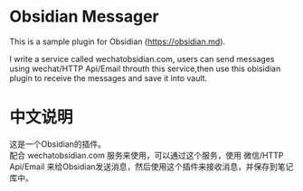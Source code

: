 # Obsidian Messager

This is a sample plugin for Obsidian (https://obsidian.md).

I write a service called wechatobsidian.com, users can send messages using wechat/HTTP Api/Email throuth this service,then use this obisidian plugin to receive the messages and save it into vault.

# 中文说明 
这是一个Obsidian的插件。  
配合 wechatobsidian.com 服务来使用，可以通过这个服务，使用 微信/HTTP Api/Email 来给Obsidian发送消息，然后使用这个插件来接收消息，并保存到笔记库中。
